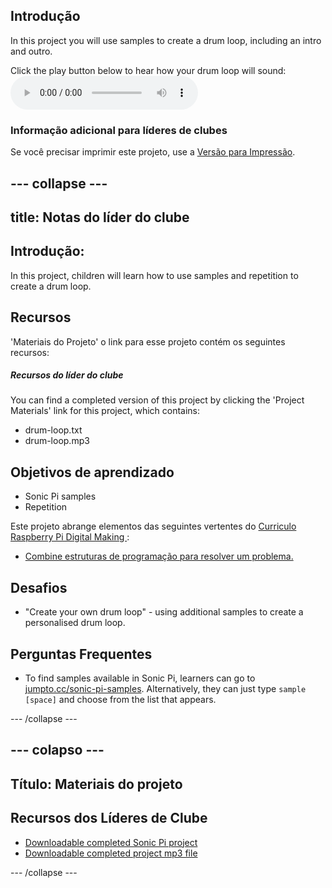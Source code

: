 ## Introdução

In this project you will use samples to create a drum loop, including an intro and outro.

<div id="audio-preview" class="pdf-hidden">
  Click the play button below to hear how your drum loop will sound: <audio controls preload> <source src="resources/drum-loop.mp3" type="audio/mpeg"> Your browser does not support the <code>audio</code> element. </audio>
</div>

### Informação adicional para líderes de clubes

Se você precisar imprimir este projeto, use a [Versão para Impressão](https://projects.raspberrypi.org/en/projects/drum-loop/print).

## \--- collapse \---

## title: Notas do líder do clube

## Introdução:

In this project, children will learn how to use samples and repetition to create a drum loop.

## Recursos

'Materiais do Projeto' o link para esse projeto contém os seguintes recursos:

##### Recursos do líder do clube

You can find a completed version of this project by clicking the 'Project Materials' link for this project, which contains:

* drum-loop.txt
* drum-loop.mp3

## Objetivos de aprendizado

* Sonic Pi samples
* Repetition

Este projeto abrange elementos das seguintes vertentes do [ Curriculo Raspberry Pi Digital Making ](http://rpf.io/curriculum):

* [Combine estruturas de programação para resolver um problema.](https://www.raspberrypi.org/curriculum/programming/builder)

## Desafios

* "Create your own drum loop" - using additional samples to create a personalised drum loop.

## Perguntas Frequentes

* To find samples available in Sonic Pi, learners can go to [jumpto.cc/sonic-pi-samples](http://jumpto.cc/sonic-pi-samples). Alternatively, they can just type `sample [space]` and choose from the list that appears.

\--- /collapse \---

## \--- colapso \---

## Título: Materiais do projeto

## Recursos dos Líderes de Clube

* [Downloadable completed Sonic Pi project](resources/drum-loop.txt)
* [Downloadable completed project mp3 file](resources/drum-loop.mp3)

\--- /collapse \---